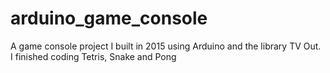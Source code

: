 # arduino_game_console
A game console project I built in 2015 using Arduino and the library TV Out. I finished coding Tetris, Snake and Pong
